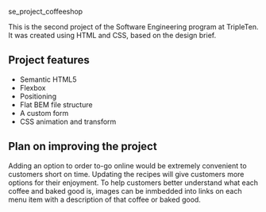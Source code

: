 se_project_coffeeshop

This is the second project of the Software Engineering program at TripleTen. It was created using HTML and CSS, based on the design brief.

## Project features

- Semantic HTML5
- Flexbox
- Positioning
- Flat BEM file structure
- A custom form
- CSS animation and transform

## Plan on improving the project

Adding an option to order to-go online would be extremely convenient to customers short on time. Updating the recipes will give customers more options for their enjoyment. To help customers better understand what each coffee and baked good is, images can be inmbedded into links on each menu item with a description of that coffee or baked good.
